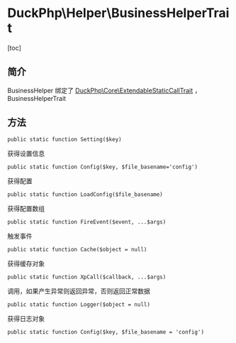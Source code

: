 # DuckPhp\Helper\BusinessHelperTrait
[toc]

## 简介

BusinessHelper 绑定了 [DuckPhp\Core\ExtendableStaticCallTrait](Core-ExtendableStaticCallTrait.md) ，BusinessHelperTrait

## 方法

    public static function Setting($key)
获得设置信息

    public static function Config($key, $file_basename='config')
获得配置

    public static function LoadConfig($file_basename)
获得配置数组

    public static function FireEvent($event, ...$args)
触发事件

    public static function Cache($object = null)
获得缓存对象

    public static function XpCall($callback, ...$args)
调用，如果产生异常则返回异常，否则返回正常数据

    public static function Logger($object = null)
获得日志对象

    public static function Config($key, $file_basename = 'config')


